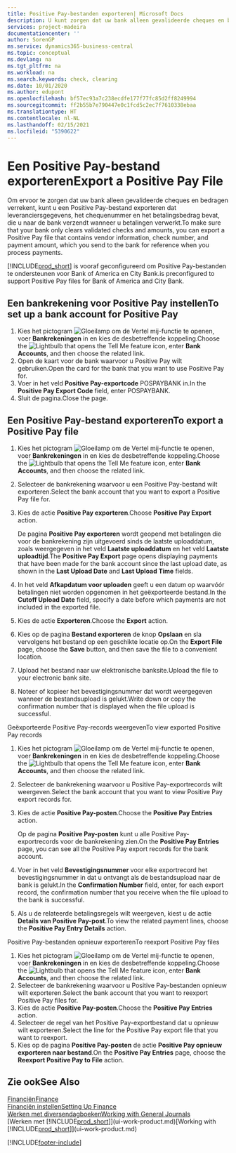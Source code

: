 ```yaml
---
title: Positive Pay-bestanden exporteren| Microsoft Docs
description: U kunt zorgen dat uw bank alleen gevalideerde cheques en bedragen verrekent door een Positive Pay-bestand te exporteren dat gegevens over leveranciers en betalingen bevat.
services: project-madeira
documentationcenter: ''
author: SorenGP
ms.service: dynamics365-business-central
ms.topic: conceptual
ms.devlang: na
ms.tgt_pltfrm: na
ms.workload: na
ms.search.keywords: check, clearing
ms.date: 10/01/2020
ms.author: edupont
ms.openlocfilehash: bf57ec93a7c238ecdfe177f77fc85d2ff8249994
ms.sourcegitcommit: ff2b55b7e790447e0c1fcd5c2ec7f7610338ebaa
ms.translationtype: HT
ms.contentlocale: nl-NL
ms.lasthandoff: 02/15/2021
ms.locfileid: "5390622"
---
```

# <a name="export-a-positive-pay-file"></a><span data-ttu-id="96c68-103">Een Positive Pay-bestand exporteren</span><span class="sxs-lookup"><span data-stu-id="96c68-103">Export a Positive Pay File</span></span>
<span data-ttu-id="96c68-104">Om ervoor te zorgen dat uw bank alleen gevalideerde cheques en bedragen verrekent, kunt u een Positive Pay-bestand exporteren dat leveranciersgegevens, het chequenummer en het betalingsbedrag bevat, die u naar de bank verzendt wanneer u betalingen verwerkt.</span><span class="sxs-lookup"><span data-stu-id="96c68-104">To make sure that your bank only clears validated checks and amounts, you can export a Positive Pay file that contains vendor information, check number, and payment amount, which you send to the bank for reference when you process payments.</span></span>

[!INCLUDE[prod_short](includes/prod_short.md)] <span data-ttu-id="96c68-105">is vooraf geconfigureerd om Positive Pay-bestanden te ondersteunen voor Bank of America en City Bank.</span><span class="sxs-lookup"><span data-stu-id="96c68-105">is preconfigured to support Positive Pay files for Bank of America and City Bank.</span></span>

## <a name="to-set-up-a-bank-account-for-positive-pay"></a><span data-ttu-id="96c68-106">Een bankrekening voor Positive Pay instellen</span><span class="sxs-lookup"><span data-stu-id="96c68-106">To set up a bank account for Positive Pay</span></span>
1. <span data-ttu-id="96c68-107">Kies het pictogram ![Gloeilamp om de Vertel mij-functie te openen](media/ui-search/search_small.png "Vertel me wat u wilt doen"), voer **Bankrekeningen** in en kies de desbetreffende koppeling.</span><span class="sxs-lookup"><span data-stu-id="96c68-107">Choose the ![Lightbulb that opens the Tell Me feature](media/ui-search/search_small.png "Tell me what you want to do") icon, enter **Bank Accounts**, and then choose the related link.</span></span>
2. <span data-ttu-id="96c68-108">Open de kaart voor de bank waarvoor u Positive Pay wilt gebruiken.</span><span class="sxs-lookup"><span data-stu-id="96c68-108">Open the card for the bank that you want to use Positive Pay for.</span></span>
3. <span data-ttu-id="96c68-109">Voer in het veld **Positive Pay-exportcode** POSPAYBANK in.</span><span class="sxs-lookup"><span data-stu-id="96c68-109">In the **Positive Pay Export Code** field, enter POSPAYBANK.</span></span>
4. <span data-ttu-id="96c68-110">Sluit de pagina.</span><span class="sxs-lookup"><span data-stu-id="96c68-110">Close the page.</span></span>

## <a name="to-export-a-positive-pay-file"></a><span data-ttu-id="96c68-111">Een Positive Pay-bestand exporteren</span><span class="sxs-lookup"><span data-stu-id="96c68-111">To export a Positive Pay file</span></span>
1. <span data-ttu-id="96c68-112">Kies het pictogram ![Gloeilamp om de Vertel mij-functie te openen](media/ui-search/search_small.png "Vertel me wat u wilt doen"), voer **Bankrekeningen** in en kies de desbetreffende koppeling.</span><span class="sxs-lookup"><span data-stu-id="96c68-112">Choose the ![Lightbulb that opens the Tell Me feature](media/ui-search/search_small.png "Tell me what you want to do") icon, enter **Bank Accounts**, and then choose the related link.</span></span>
2. <span data-ttu-id="96c68-113">Selecteer de bankrekening waarvoor u een Positive Pay-bestand wilt exporteren.</span><span class="sxs-lookup"><span data-stu-id="96c68-113">Select the bank account that you want to export a Positive Pay file for.</span></span>
3. <span data-ttu-id="96c68-114">Kies de actie **Positive Pay exporteren**.</span><span class="sxs-lookup"><span data-stu-id="96c68-114">Choose **Positive Pay Export** action.</span></span>

    <span data-ttu-id="96c68-115">De pagina **Positive Pay exporteren** wordt geopend met betalingen die voor de bankrekening zijn uitgevoerd sinds de laatste uploaddatum, zoals weergegeven in het veld **Laatste uploaddatum** en het veld **Laatste uploadtijd**.</span><span class="sxs-lookup"><span data-stu-id="96c68-115">The **Positive Pay Export** page opens displaying payments that have been made for the bank account since the last upload date, as shown in the **Last Upload Date** and **Last Upload Time** fields.</span></span>
4. <span data-ttu-id="96c68-116">In het veld **Afkapdatum voor uploaden** geeft u een datum op waarvóór betalingen niet worden opgenomen in het geëxporteerde bestand.</span><span class="sxs-lookup"><span data-stu-id="96c68-116">In the **Cutoff Upload Date** field, specify a date before which payments are not included in the exported file.</span></span>
5. <span data-ttu-id="96c68-117">Kies de actie **Exporteren**.</span><span class="sxs-lookup"><span data-stu-id="96c68-117">Choose the **Export** action.</span></span>
6. <span data-ttu-id="96c68-118">Kies op de pagina **Bestand exporteren** de knop **Opslaan** en sla vervolgens het bestand op een geschikte locatie op.</span><span class="sxs-lookup"><span data-stu-id="96c68-118">On the **Export File** page, choose the **Save** button, and then save the file to a convenient location.</span></span>
7. <span data-ttu-id="96c68-119">Upload het bestand naar uw elektronische banksite.</span><span class="sxs-lookup"><span data-stu-id="96c68-119">Upload the file to your electronic bank site.</span></span>
8. <span data-ttu-id="96c68-120">Noteer of kopieer het bevestigingsnummer dat wordt weergegeven wanneer de bestandsupload is gelukt.</span><span class="sxs-lookup"><span data-stu-id="96c68-120">Write down or copy the confirmation number that is displayed when the file upload is successful.</span></span>

<span data-ttu-id="96c68-121">Geëxporteerde Positive Pay-records weergeven</span><span class="sxs-lookup"><span data-stu-id="96c68-121">To view exported Positive Pay records</span></span>

1. <span data-ttu-id="96c68-122">Kies het pictogram ![Gloeilamp om de Vertel mij-functie te openen](media/ui-search/search_small.png "Vertel me wat u wilt doen"), voer **Bankrekeningen** in en kies de desbetreffende koppeling.</span><span class="sxs-lookup"><span data-stu-id="96c68-122">Choose the ![Lightbulb that opens the Tell Me feature](media/ui-search/search_small.png "Tell me what you want to do") icon, enter **Bank Accounts**, and then choose the related link.</span></span>
2. <span data-ttu-id="96c68-123">Selecteer de bankrekening waarvoor u Positive Pay-exportrecords wilt weergeven.</span><span class="sxs-lookup"><span data-stu-id="96c68-123">Select the bank account that you want to view Positive Pay export records for.</span></span>
3. <span data-ttu-id="96c68-124">Kies de actie **Positive Pay-posten**.</span><span class="sxs-lookup"><span data-stu-id="96c68-124">Choose the **Positive Pay Entries** action.</span></span>

    <span data-ttu-id="96c68-125">Op de pagina **Positive Pay-posten** kunt u alle Positive Pay-exportrecords voor de bankrekening zien.</span><span class="sxs-lookup"><span data-stu-id="96c68-125">On the **Positive Pay Entries** page, you can see all the Positive Pay export records for the bank account.</span></span>
4. <span data-ttu-id="96c68-126">Voer in het veld **Bevestigingsnummer** voor elke exportrecord het bevestigingsnummer in dat u ontvangt als de bestandsupload naar de bank is gelukt.</span><span class="sxs-lookup"><span data-stu-id="96c68-126">In the **Confirmation Number** field, enter, for each export record, the confirmation number that you receive when the file upload to the bank is successful.</span></span>
5. <span data-ttu-id="96c68-127">Als u de relateerde betalingsregels wilt weergeven, kiest u de actie **Details van Positive Pay-post**.</span><span class="sxs-lookup"><span data-stu-id="96c68-127">To view the related payment lines, choose the **Positive Pay Entry Details** action.</span></span>

<span data-ttu-id="96c68-128">Positive Pay-bestanden opnieuw exporteren</span><span class="sxs-lookup"><span data-stu-id="96c68-128">To reexport Positive Pay files</span></span>

1. <span data-ttu-id="96c68-129">Kies het pictogram ![Gloeilamp om de Vertel mij-functie te openen](media/ui-search/search_small.png "Vertel me wat u wilt doen"), voer **Bankrekeningen** in en kies de desbetreffende koppeling.</span><span class="sxs-lookup"><span data-stu-id="96c68-129">Choose the ![Lightbulb that opens the Tell Me feature](media/ui-search/search_small.png "Tell me what you want to do") icon, enter **Bank Accounts**, and then choose the related link.</span></span>
2. <span data-ttu-id="96c68-130">Selecteer de bankrekening waarvoor u Positive Pay-bestanden opnieuw wilt exporteren.</span><span class="sxs-lookup"><span data-stu-id="96c68-130">Select the bank account that you want to reexport Positive Pay files for.</span></span>
3. <span data-ttu-id="96c68-131">Kies de actie **Positive Pay-posten**.</span><span class="sxs-lookup"><span data-stu-id="96c68-131">Choose the **Positive Pay Entries** action.</span></span>
4. <span data-ttu-id="96c68-132">Selecteer de regel van het Positive Pay-exportbestand dat u opnieuw wilt exporteren.</span><span class="sxs-lookup"><span data-stu-id="96c68-132">Select the line for the Positive Pay export file that you want to reexport.</span></span>
5. <span data-ttu-id="96c68-133">Kies op de pagina **Positive Pay-posten** de actie **Positive Pay opnieuw exporteren naar bestand**.</span><span class="sxs-lookup"><span data-stu-id="96c68-133">On the **Positive Pay Entries** page, choose the **Reexport Positive Pay to File** action.</span></span>

## <a name="see-also"></a><span data-ttu-id="96c68-134">Zie ook</span><span class="sxs-lookup"><span data-stu-id="96c68-134">See Also</span></span>
[<span data-ttu-id="96c68-135">Financiën</span><span class="sxs-lookup"><span data-stu-id="96c68-135">Finance</span></span>](finance.md)  
[<span data-ttu-id="96c68-136">Financiën instellen</span><span class="sxs-lookup"><span data-stu-id="96c68-136">Setting Up Finance</span></span>](finance-setup-finance.md)  
[<span data-ttu-id="96c68-137">Werken met diversendagboeken</span><span class="sxs-lookup"><span data-stu-id="96c68-137">Working with General Journals</span></span>](ui-work-general-journals.md)  
<span data-ttu-id="96c68-138">[Werken met [!INCLUDE[prod_short](includes/prod_short.md)]](ui-work-product.md)</span><span class="sxs-lookup"><span data-stu-id="96c68-138">[Working with [!INCLUDE[prod_short](includes/prod_short.md)]](ui-work-product.md)</span></span>


[!INCLUDE[footer-include](includes/footer-banner.md)]